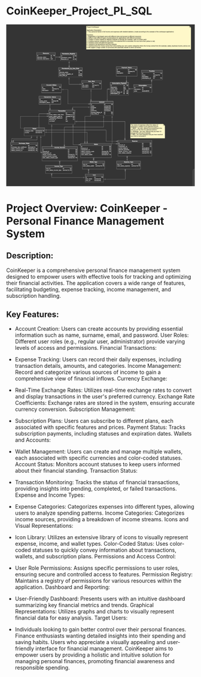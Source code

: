 # CoinKeeper_Project_PL_SQL

![Logo](coinkeeper-diagrams.png)

# Project Overview: CoinKeeper - Personal Finance Management System

## Description:

CoinKeeper is a comprehensive personal finance management system designed to empower users with effective tools for tracking and optimizing their financial activities. The application covers a wide range of features, facilitating budgeting, expense tracking, income management, and subscription handling.

## Key Features:

- Account Creation: Users can create accounts by providing essential information such as name, surname, email, and password.
User Roles: Different user roles (e.g., regular user, administrator) provide varying levels of access and permissions.
Financial Transactions:

- Expense Tracking: Users can record their daily expenses, including transaction details, amounts, and categories.
Income Management: Record and categorize various sources of income to gain a comprehensive view of financial inflows.
Currency Exchange:

- Real-Time Exchange Rates: Utilizes real-time exchange rates to convert and display transactions in the user's preferred currency.
Exchange Rate Coefficients: Exchange rates are stored in the system, ensuring accurate currency conversion.
Subscription Management:

- Subscription Plans: Users can subscribe to different plans, each associated with specific features and prices.
Payment Status: Tracks subscription payments, including statuses and expiration dates.
Wallets and Accounts:

- Wallet Management: Users can create and manage multiple wallets, each associated with specific currencies and color-coded statuses.
Account Status: Monitors account statuses to keep users informed about their financial standing.
Transaction Status:

- Transaction Monitoring: Tracks the status of financial transactions, providing insights into pending, completed, or failed transactions.
Expense and Income Types:

- Expense Categories: Categorizes expenses into different types, allowing users to analyze spending patterns.
Income Categories: Categorizes income sources, providing a breakdown of income streams.
Icons and Visual Representations:

- Icon Library: Utilizes an extensive library of icons to visually represent expense, income, and wallet types.
Color-Coded Status: Uses color-coded statuses to quickly convey information about transactions, wallets, and subscription plans.
Permissions and Access Control:

- User Role Permissions: Assigns specific permissions to user roles, ensuring secure and controlled access to features.
Permission Registry: Maintains a registry of permissions for various resources within the application.
Dashboard and Reporting:

- User-Friendly Dashboard: Presents users with an intuitive dashboard summarizing key financial metrics and trends.
Graphical Representations: Utilizes graphs and charts to visually represent financial data for easy analysis.
Target Users:

- Individuals looking to gain better control over their personal finances.
Finance enthusiasts wanting detailed insights into their spending and saving habits.
Users who appreciate a visually appealing and user-friendly interface for financial management.
CoinKeeper aims to empower users by providing a holistic and intuitive solution for managing personal finances, promoting financial awareness and responsible spending.
